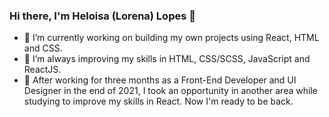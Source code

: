 ### Hi there, I'm Heloisa (Lorena) Lopes 👋

- 🔭 I’m currently working on building my own projects using React, HTML and CSS.
- 🌱 I’m always improving my skills in HTML, CSS/SCSS, JavaScript and ReactJS.
- 🚧 After working for three months as a Front-End Developer and UI Designer in the end of 2021, I took an opportunity in another area while studying to improve my skills in React. Now I'm ready to be back.
